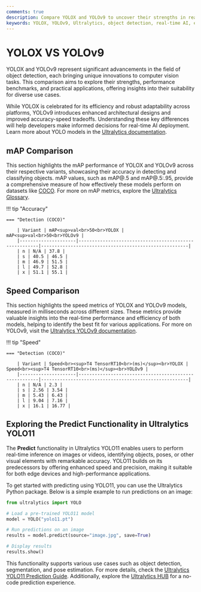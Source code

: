 ```yaml
---
comments: true
description: Compare YOLOX and YOLOv9 to uncover their strengths in real-time object detection, efficiency, and performance. Explore how these models excel in computer vision and edge AI applications, powered by Ultralytics' advancements in state-of-the-art technology.
keywords: YOLOX, YOLOv9, Ultralytics, object detection, real-time AI, edge AI, computer vision, model comparison, efficiency, performance benchmarks
---
```


# YOLOX VS YOLOv9

YOLOX and YOLOv9 represent significant advancements in the field of object detection, each bringing unique innovations to computer vision tasks. This comparison aims to explore their strengths, performance benchmarks, and practical applications, offering insights into their suitability for diverse use cases.

While YOLOX is celebrated for its efficiency and robust adaptability across platforms, YOLOv9 introduces enhanced architectural designs and improved accuracy-speed tradeoffs. Understanding these key differences will help developers make informed decisions for real-time AI deployment. Learn more about YOLO models in the [Ultralytics documentation](https://docs.ultralytics.com/models/yolov8/).

## mAP Comparison

This section highlights the mAP performance of YOLOX and YOLOv9 across their respective variants, showcasing their accuracy in detecting and classifying objects. mAP values, such as mAP@.5 and mAP@.5:.95, provide a comprehensive measure of how effectively these models perform on datasets like [COCO](https://docs.ultralytics.com/datasets/detect/coco/). For more on mAP metrics, explore the [Ultralytics Glossary](https://www.ultralytics.com/glossary/mean-average-precision-map).

!!! tip "Accuracy"

    === "Detection (COCO)"

    	| Variant | mAP<sup>val<br>50<br>YOLOX | mAP<sup>val<br>50<br>YOLOv9 |
    	|---------------------|-------------------------------------------------------|-------------------------------------------------------|
    	| n | N/A | 37.8 |
    	| s | 40.5 | 46.5 |
    	| m | 46.9 | 51.5 |
    	| l | 49.7 | 52.8 |
    	| x | 51.1 | 55.1 |

## Speed Comparison

This section highlights the speed metrics of YOLOX and YOLOv9 models, measured in milliseconds across different sizes. These metrics provide valuable insights into the real-time performance and efficiency of both models, helping to identify the best fit for various applications. For more on YOLOv9, visit the [Ultralytics YOLOv9 documentation](https://docs.ultralytics.com/models/yolov9/).

!!! tip "Speed"

    === "Detection (COCO)"

    	| Variant | Speed<br><sup>T4 TensorRT10<br>(ms)</sup><br>YOLOX | Speed<br><sup>T4 TensorRT10<br>(ms)</sup><br>YOLOv9 |
    	|---------------------|-------------------------------------------------------|-------------------------------------------------------|
    	| n | N/A | 2.3 |
    	| s | 2.56 | 3.54 |
    	| m | 5.43 | 6.43 |
    	| l | 9.04 | 7.16 |
    	| x | 16.1 | 16.77 |

## Exploring the Predict Functionality in Ultralytics YOLO11

The **Predict** functionality in Ultralytics YOLO11 enables users to perform real-time inference on images or videos, identifying objects, poses, or other visual elements with remarkable accuracy. YOLO11 builds on its predecessors by offering enhanced speed and precision, making it suitable for both edge devices and high-performance applications.

To get started with predicting using YOLO11, you can use the Ultralytics Python package. Below is a simple example to run predictions on an image:

```python
from ultralytics import YOLO

# Load a pre-trained YOLO11 model
model = YOLO("yolo11.pt")

# Run predictions on an image
results = model.predict(source="image.jpg", save=True)

# Display results
results.show()
```

This functionality supports various use cases such as object detection, segmentation, and pose estimation. For more details, check the [Ultralytics YOLO11 Prediction Guide](https://docs.ultralytics.com/modes/predict/). Additionally, explore the [Ultralytics HUB](https://www.ultralytics.com/hub) for a no-code prediction experience.
